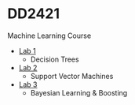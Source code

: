 # DD2421
Machine Learning Course

* [Lab 1](Lab%201/)
  * Decision Trees
* [Lab 2](Lab%202/)
  * Support Vector Machines
* [Lab 3](Lab%203/)
  * Bayesian Learning & Boosting 
